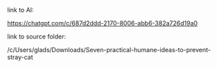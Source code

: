 
link to AI:

https://chatgpt.com/c/687d2ddd-2170-8006-abb6-382a726d19a0

link to source folder:

/c/Users/glads/Downloads/Seven-practical-humane-ideas-to-prevent-stray-cat
